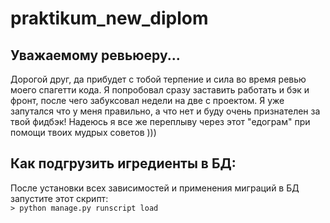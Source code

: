 # praktikum_new_diplom

## Уважаемому ревьюеру...
Дорогой друг, да прибудет с тобой терпение и сила во время ревью моего спагетти кода.
Я попробовал сразу заставить работать и бэк и фронт, после чего забуксовал недели на две с проектом.
Я уже запутался что у меня правильно, а что нет и буду очень признателен за твой фидбэк!
Надеюсь я все же переплыву через этот "едограм" при помощи твоих мудрых советов )))


## Как подгрузить игредиенты в БД:
После установки всех зависимостей и применения миграций в БД запустите этот скрипт:\
`> python manage.py runscript load`
